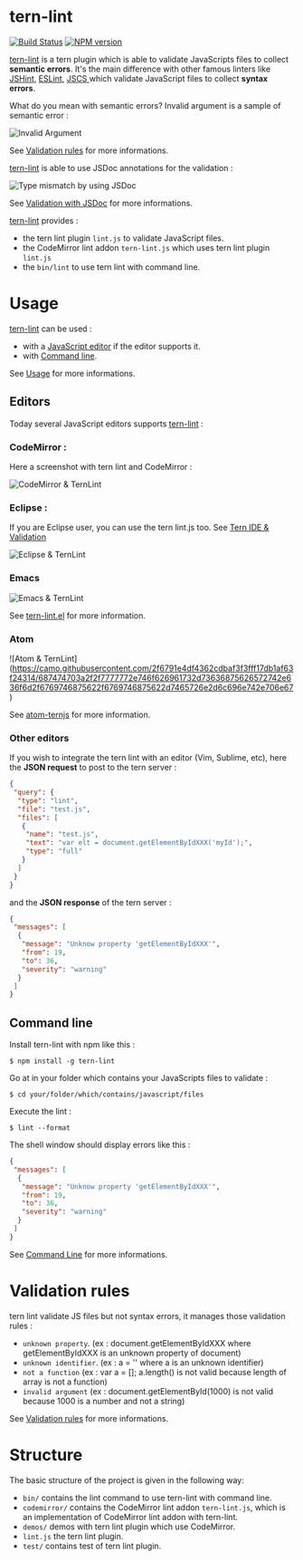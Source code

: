 tern-lint
=========

[![Build Status](https://secure.travis-ci.org/angelozerr/tern-lint.png)](http://travis-ci.org/angelozerr/tern-lint)
[![NPM version](https://img.shields.io/npm/v/tern-lint.svg)](https://www.npmjs.org/package/tern-lint)  

[tern-lint](https://github.com/angelozerr/tern-lint) is a tern plugin which is able to validate JavaScripts files to collect **semantic errors**. It's the main difference with other famous linters like [JSHint](http://jshint.com/), [ESLint](http://eslint.org/), [JSCS ](http://jscs.info/) which validate JavaScript files to collect **syntax errors**.

What do you mean with semantic errors? Invalid argument is a sample of semantic error :

![Invalid Argument](https://github.com/angelozerr/tern-lint/wiki/images/CodeMirrorAddon_InvalidArgument.png)

See [Validation rules](https://github.com/angelozerr/tern-lint/wiki/Validation-Rules) for more informations.

[tern-lint](https://github.com/angelozerr/tern-lint) is able to use JSDoc annotations for the validation : 

![Type mismatch by using JSDoc](https://github.com/angelozerr/tern-lint/wiki/images/CodeMirrorAddon_TypeMismatchByUsingJSDoc.png)

See [Validation with JSDoc](https://github.com/angelozerr/tern-lint/wiki/Validation-JSDoc) for more informations.
 
[tern-lint](https://github.com/angelozerr/tern-lint) provides :

 * the tern lint plugin `lint.js` to validate JavaScript files.
 * the CodeMirror lint addon `tern-lint.js` which uses tern lint plugin `lint.js`
 * the `bin/lint` to use tern lint with command line.
 
# Usage

[tern-lint](https://github.com/angelozerr/tern-lint) can be used :

 * with a [JavaScript editor](https://github.com/angelozerr/tern-lint/wiki/Editors) if the editor supports it. 
 * with [Command line](https://github.com/angelozerr/tern-lint/wiki/Command-Line). 

See [Usage](https://github.com/angelozerr/tern-lint/wiki/Home) for more informations.

## Editors

Today several JavaScript editors supports [tern-lint](https://github.com/angelozerr/tern-lint) : 

### CodeMirror : 

Here a screenshot with tern lint and CodeMirror :

![CodeMirror & TernLint](https://github.com/angelozerr/tern-lint/wiki/images/CodeMirrorAddon_TernLintOverview.png)

### Eclipse :

If you are Eclipse user, you can use the tern lint.js too. See [Tern IDE & Validation](https://github.com/angelozerr/tern.java/wiki/Tern-Linter-Lint)

![Eclipse & TernLint](https://github.com/angelozerr/tern-lint/wiki/images/EclipseIDE_TernLintOverview.png)

### Emacs 

![Emacs & TernLint](https://camo.githubusercontent.com/a0aee78d66237ddc65e4ab1291ccbb496f52fd25/687474703a2f2f692e696d6775722e636f6d2f723335615244512e706e67)

See [tern-lint.el](https://github.com/katspaugh/tern-lint.el) for more information.

### Atom

![Atom & TernLint]
(https://camo.githubusercontent.com/2f6791e4df4362cdbaf3f3fff17db1af63f24314/687474703a2f2f7777772e746f626961732d73636875626572742e636f6d2f6769746875622f6769746875622d7465726e2d6c696e742e706e67)

See [atom-ternjs](https://github.com/tststs/atom-ternjs) for more information.

### Other editors

If you wish to integrate the tern lint with an editor (Vim, Sublime, etc), here the **JSON request** to post to the tern server : 

```json
{
 "query": {
  "type": "lint",
  "file": "test.js",
  "files": [
   {
    "name": "test.js",
    "text": "var elt = document.getElementByIdXXX('myId');",
    "type": "full"
   }
  ]
 }
}
```
	
and the **JSON response** of the tern server : 	

```json
{
 "messages": [
  {
   "message": "Unknow property 'getElementByIdXXX'",
   "from": 19,
   "to": 36,
   "severity": "warning"
  }
 ]
}
```

## Command line

Install tern-lint with npm like this :

```
$ npm install -g tern-lint
```

Go at in your folder which contains your JavaScripts files to validate :

```
$ cd your/folder/which/contains/javascript/files
```

Execute the lint :

```
$ lint --format
```

The shell window should display errors like this :

```json
{
 "messages": [
  {
   "message": "Unknow property 'getElementByIdXXX'",
   "from": 19,
   "to": 36,
   "severity": "warning"
  }
 ]
}
```

See [Command Line](https://github.com/angelozerr/tern-lint/wiki/Command-Line) for more informations.
	
# Validation rules

tern lint validate JS files but not syntax errors, it manages those validation rules : 

 * `unknown property`. (ex : document.getElementByIdXXX  where getElementByIdXXX is an unknown property of document)
 * `unknown identifier`. (ex : a = '' where a is an unknown identifier)
 * `not a function` (ex : var a = []; a.length() is not valid because length of array is not a function)
 * `invalid argument` (ex : document.getElementById(1000) is not valid because 1000 is a number and not a string)
  
See [Validation rules](https://github.com/angelozerr/tern-lint/wiki/Validation-Rules) for more informations.

# Structure

The basic structure of the project is given in the following way:

* `bin/` contains the lint command to use tern-lint with command line. 
* `codemirror/` contains the CodeMirror lint addon `tern-lint.js`, which is an implementation of CodeMirror lint addon with tern-lint.
* `demos/` demos with tern lint plugin which use CodeMirror.
* `lint.js` the tern lint plugin.
* `test/` contains test of tern lint plugin.
